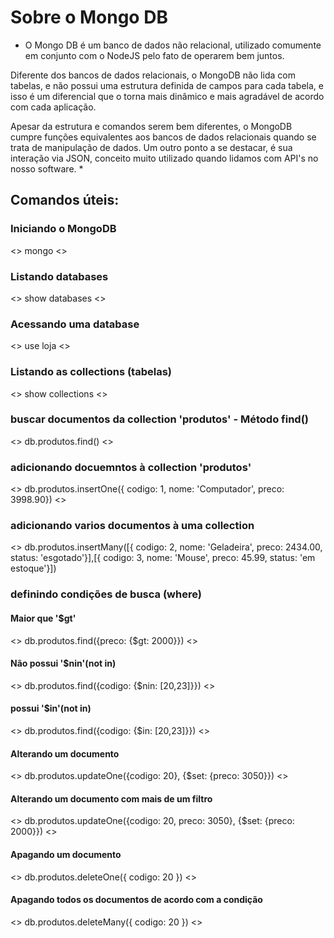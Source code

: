 # Sobre o Mongo DB

*  O Mongo DB é um banco de dados não relacional,       utilizado comumente em conjunto com o NodeJS pelo fato de operarem bem juntos.

Diferente dos bancos de dados relacionais, o MongoDB não lida com tabelas, e não possui uma estrutura definida de campos para cada tabela, e isso é um diferencial que o torna mais dinâmico e mais agradável de acordo com cada aplicação.

Apesar da estrutura e comandos serem bem diferentes, o MongoDB cumpre funções equivalentes aos bancos de dados relacionais quando se trata de manipulação de dados.
Um outro ponto a se destacar, é sua interação via JSON, conceito muito utilizado quando lidamos com API's no nosso software. *

## Comandos úteis:

### Iniciando o MongoDB

<> mongo <>


### Listando databases

<> show databases <>


### Acessando uma database

<> use loja <>


### Listando as collections (tabelas)

<> show collections <>


### buscar documentos da collection 'produtos' - Método find()

<> db.produtos.find() <>


### adicionando docuemntos à collection 'produtos'

<> db.produtos.insertOne({ codigo: 1, nome: 'Computador', preco: 3998.90}) <>


### adicionando varios documentos à uma collection

<> db.produtos.insertMany([{ codigo: 2, nome: 'Geladeira', preco: 2434.00, status: 'esgotado'}],[{ codigo: 3, nome: 'Mouse', preco: 45.99, status: 'em estoque'}])


### definindo condições de busca (where)

  #### Maior que '$gt'
  <> db.produtos.find({preco: {$gt: 2000}}) <>

  #### Não possui '$nin'(not in)

  <> db.produtos.find({codigo: {$nin: [20,23]}}) <>

  #### possui '$in'(not in)

  <> db.produtos.find({codigo: {$in: [20,23]}}) <>

  #### Alterando um documento
  
  <> db.produtos.updateOne({codigo: 20}, {$set: {preco: 3050}}) <>

  #### Alterando um documento com mais de um filtro

  <> db.produtos.updateOne({codigo: 20, preco: 3050}, {$set: {preco: 2000}}) <>


  #### Apagando um documento

  <> db.produtos.deleteOne({ codigo: 20 }) <>

  #### Apagando todos os documentos de acordo com a condição

  <> db.produtos.deleteMany({ codigo: 20 }) <>


